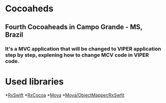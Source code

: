 # Cocoaheds

## Fourth Cocoaheads in Campo Grande - MS, Brazil

### It's a MVC application that will be changed to VIPER application step by step, explening how to change MCV code in VIPER code.

# Used libraries

*[RxSwift](https://github.com/ReactiveX/RxSwift)
*[RxCocoa](https://github.com/ReactiveX/RxSwift/tree/master/RxCocoa)
*[Moya](https://github.com/Moya/Moya)
*[Moya/ObjectMapper/RxSwfit](https://github.com/ivanbruel/Moya-ObjectMapper)
